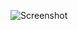 ![Screenshot](https://raw.githubusercontent.com/Cryakl/Ultimate-RAT-Collection/refs/heads/main/SpyGate/SpyGate-RAT%20v%203.3/Screenshot.png)

